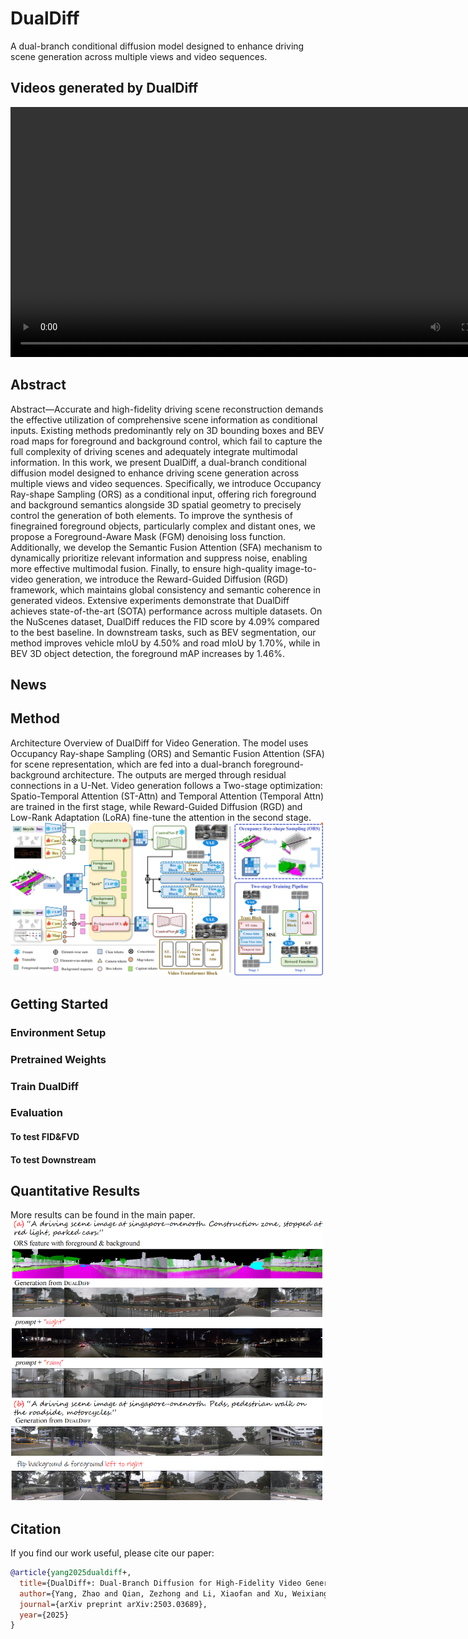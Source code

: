 # DualDiff
A dual-branch conditional diffusion model designed to enhance driving scene generation across multiple views and video sequences.

<!-- ## Demo Video
<video width="800" controls>
  <source src="https://github.com/yangzhaojason/DualDiff/raw/refs/heads/main/media/5721_1739810373.mp4" type="video/mp4">
  Your browser does not support the video tag.
</video> -->

## Videos generated by DualDiff
<video width="800" controls>
  <source src="https://cdn.jsdelivr.net/gh/yangzhaojason/DualDiff/media/5721_1739810373.mp4" type="video/mp4">
  Your browser does not support the video tag.
</video>

## Abstract
Abstract—Accurate and high-fidelity driving scene reconstruction demands the effective utilization of comprehensive scene information as conditional inputs. Existing methods predominantly rely on 3D bounding boxes and BEV road maps for
foreground and background control, which fail to capture the full complexity of driving scenes and adequately integrate multimodal information. In this work, we present DualDiff, a dual-branch conditional diffusion model designed to enhance driving scene generation across multiple views and video sequences. Specifically, we introduce Occupancy Ray-shape Sampling (ORS) as a conditional input, offering rich foreground and background semantics alongside 3D spatial geometry to precisely control the generation of both elements. To improve the synthesis of finegrained foreground objects, particularly complex and distant ones, we propose a Foreground-Aware Mask (FGM) denoising loss function. Additionally, we develop the Semantic Fusion Attention (SFA) mechanism to dynamically prioritize relevant information and suppress noise, enabling more effective multimodal fusion. Finally, to ensure high-quality image-to-video generation, we introduce the Reward-Guided Diffusion (RGD) framework, which maintains global consistency and semantic coherence in generated videos. Extensive experiments demonstrate that DualDiff achieves state-of-the-art (SOTA) performance across multiple datasets. On the NuScenes dataset, DualDiff reduces the FID score by 4.09% compared to the best baseline. In downstream tasks, such as BEV segmentation, our method improves vehicle mIoU by 4.50% and road mIoU by 1.70%, while in BEV 3D object detection, the foreground mAP increases by 1.46%.
## News

## Method
Architecture Overview of DualDiff for Video Generation. The model uses Occupancy Ray-shape Sampling (ORS) and Semantic Fusion Attention (SFA) for scene representation, which are fed into a dual-branch foreground-background architecture. The outputs are merged through residual connections in a U-Net. Video generation follows a Two-stage optimization: Spatio-Temporal Attention (ST-Attn) and Temporal Attention (Temporal Attn) are trained in the first stage, while Reward-Guided Diffusion (RGD) and Low-Rank Adaptation (LoRA) fine-tune the attention in the second stage. \
<img src="https://github.com/yangzhaojason/DualDiff/blob/main/media/framework.jpg" width="500">

## Getting Started

### Environment Setup

### Pretrained Weights

### Train DualDiff

### Evaluation

#### To test FID&FVD
#### To test Downstream

## Quantitative Results
More results can be found in the main paper. \
<img src="https://github.com/yangzhaojason/DualDiff/blob/main/media/vis_result.jpg" width="500">

## Citation
If you find our work useful, please cite our paper:

```bibtex
@article{yang2025dualdiff+,
  title={DualDiff+: Dual-Branch Diffusion for High-Fidelity Video Generation with Reward Guidance},
  author={Yang, Zhao and Qian, Zezhong and Li, Xiaofan and Xu, Weixiang and Zhao, Gongpeng and Yu, Ruohong and Zhu, Lingsi and Liu, Longjun},
  journal={arXiv preprint arXiv:2503.03689},
  year={2025}
}